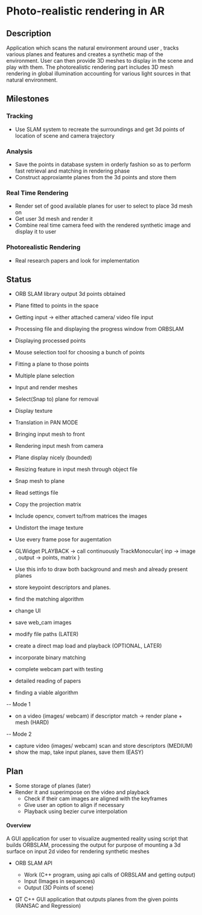 # Photo-realistic rendering in AR

## Description
Application which scans the natural environment around user , tracks various planes and features and creates a synthetic map of the environment. User can then provide 3D meshes to display in the scene and play with them.
The photorealistic rendering part includes 3D mesh rendering in global illumination accounting for various light sources in that natural environment.

## Milestones

### Tracking
- Use SLAM system to recreate the surroundings and get 3d points of location of scene and camera trajectory

### Analysis
- Save the points in database system in orderly fashion so as to perform fast retrieval and matching in rendering phase
- Construct approxiamte planes from the 3d points and store them

### Real Time Rendering 
- Render set of good available planes for user to select to place 3d mesh on
- Get user 3d mesh and render it
- Combine real time camera feed with the rendered synthetic image and display it to user

### Photorealistic Rendering
- Real research papers and look for implementation

## Status
- ORB SLAM library output 3d points obtained
- Plane fitted to points in the space
- Getting input -> either attached camera/ video file input
- Processing file and displaying the progress window from ORBSLAM
- Displaying processed points
- Mouse selection tool for choosing a bunch of points
- Fitting a plane to those points
- Multiple plane selection
- Input and render meshes
- Select(Snap to) plane for removal
- Display texture
- Translation in PAN MODE
- Bringing input mesh to front
- Rendering input mesh from camera 
- Plane display nicely (bounded)
- Resizing feature in input mesh through object file
- Snap mesh to plane
- Read settings file
- Copy the projection matrix
- Include opencv, convert to/from matrices the images
- Undistort the image texture
- Use every frame pose for augemtation
- GLWidget PLAYBACK -> call continuously TrackMonocular{ inp -> image , output -> points, matrix }
- Use this info to draw both background and mesh and already present planes
- store keypoint descriptors and planes.
- find the matching algorithm 
- change UI 
- save web_cam images



- modify file paths (LATER)
- create a direct map load and playback (OPTIONAL, LATER)
 
- incorporate binary matching
- complete webcam part with testing
- detailed reading of papers
- finding a viable algorithm

-- Mode 1
- on a video (images/ webcam) if descriptor match -> render plane + mesh (HARD)

-- Mode 2
- capture video (images/ webcam) scan and store descriptors (MEDIUM)
- show the map, take input planes, save them (EASY)		


## Plan
- Some storage of planes (later)
- Render it and superimpose on the video and playback
	- Check if their cam images are aligned with the keyframes
	- Give user an option to align if necessary
	- Playback using bezier curve interpolation
	

#### Overview
A GUI application for user to visualize augmented reality using script that builds ORBSLAM, processing the output for purpose of mounting a 3d surface on input 2d video for rendering synthetic meshes

- ORB SLAM API 
	- Work 		(C++ program, using api calls of ORBSLAM and getting output)
	- Input		(Images in sequences)
	- Output 	(3D Points of scene)

- QT C++ GUI application that outputs planes from the given points (RANSAC and Regression)












